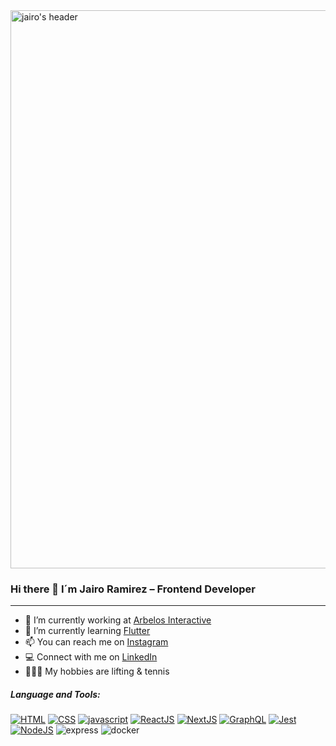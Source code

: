 <img width="893" alt="jairo's header" src="https://github.com/jairoramirezu/jairoramirezu/assets/68242138/e33a778c-c574-493f-9595-7987986a1184">

### Hi there 👋 I´m Jairo Ramirez – Frontend Developer
------------
- 🔭 I’m currently working at [Arbelos Interactive](https://www.linkedin.com/company/arbelos-interactive/ "Arbelos Interactive")
- 🌱 I’m currently learning [Flutter](https://flutter.dev/ "Flutter")
- 📫 You can reach me on [Instagram](https://www.instagram.com/jairoramirezu/ "Instagram")
- 💻 Connect with me on [LinkedIn](https://www.linkedin.com/in/jairoramirezu/ "LinkedIn")
- 🏋️‍♂️🎾 My hobbies are lifting & tennis

##### Language and Tools:
[![HTML](https://img.icons8.com/color/48/html-5--v1.png "HTML")](https://img.icons8.com/color/48/html-5--v1.png "HTML")
[![CSS](https://img.icons8.com/color/48/css3.png "CSS")](https://img.icons8.com/color/48/css3.png "CSS")
[![javascript](https://img.icons8.com/fluency/48/javascript.png "javascript")](https://img.icons8.com/fluency/48/javascript.png "javascript")
[![ReactJS](https://img.icons8.com/ultraviolet/40/react--v1.png "ReactJS")](https://img.icons8.com/ultraviolet/40/react--v1.png "ReactJS")
[![NextJS](https://img.icons8.com/fluency/48/nextjs.png "NextJS")](https://img.icons8.com/fluency/48/nextjs.png "NextJS")
[![GraphQL](https://img.icons8.com/external-tal-revivo-color-tal-revivo/48/external-graphql-an-open-source-data-query-and-manipulation-language-for-api-logo-color-tal-revivo.png "GraphQL")](https://img.icons8.com/external-tal-revivo-color-tal-revivo/48/external-graphql-an-open-source-data-query-and-manipulation-language-for-api-logo-color-tal-revivo.png "GraphQL")
[![Jest](https://img.icons8.com/external-tal-revivo-color-tal-revivo/48/external-jest-can-collect-code-coverage-information-from-entire-projects-logo-color-tal-revivo.png "Jest")](https://img.icons8.com/external-tal-revivo-color-tal-revivo/48/external-jest-can-collect-code-coverage-information-from-entire-projects-logo-color-tal-revivo.png "Jest")
[![NodeJS](https://img.icons8.com/fluency/48/node-js.png "NodeJS")](https://img.icons8.com/fluency/48/node-js.png "NodeJS")
![express](https://github.com/jairoramirezu/jairoramirezu/assets/68242138/569fb866-1f6d-47da-a6e5-e90c43f8fde6)
![docker](https://github.com/jairoramirezu/jairoramirezu/assets/68242138/4ae243b0-a023-4ed6-9de1-8b4052ec92d8)
